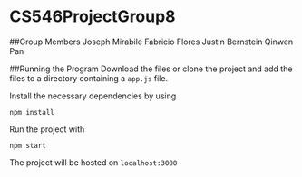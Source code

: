 # CS546ProjectGroup8

##Group Members
Joseph Mirabile
Fabricio Flores
Justin Bernstein
Qinwen Pan

##Running the Program
Download the files or clone the project and add the files to a directory containing a ```app.js``` file.

Install the necessary dependencies by using
```
npm install
```

Run the project with
```
npm start
```

The project will be hosted on ```localhost:3000``` 
